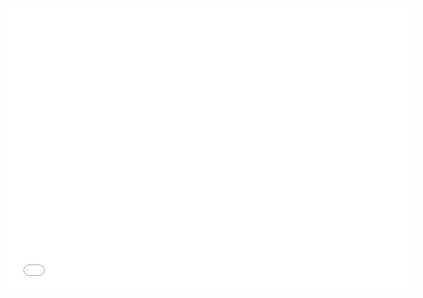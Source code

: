 <iframe seamless frameborder="0" src="[https://public.tableau.com/views/GTSRB_Result_Viz/GTSRB?:embed=yes&:display_count=yes&:showVizHome=no](https://public.tableau.com/app/profile/manish.yadav3224/viz/Covid19_Dataset_16720607275870/Dashboard_India)" width = '650' height = '450' scrolling='yes' ></iframe>
